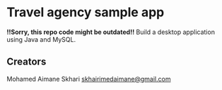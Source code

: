 # Travel agency sample app

**!!Sorry, this repo code might be outdated!!** Build a desktop application using Java and MySQL.

## Creators

Mohamed Aimane Skhari skhairimedaimane@gmail.com
